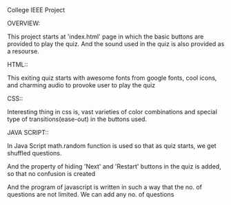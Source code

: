 College IEEE Project

OVERVIEW:

This project starts at 'index.html' page in which the basic buttons are provided to play the quiz. And the sound used in the quiz is also provided 
as a resourse.

HTML::

This exiting quiz starts with awesome fonts from google fonts, cool icons, and charming audio to provoke user to play the quiz

CSS::

Interesting thing in css is, vast varieties of color combinations and special type of transitions(ease-out) in the buttons used.

JAVA SCRIPT::


In Java Script math.random function is used so that  as quiz starts, we get shuffled questions.

And the property of hiding 'Next' and 'Restart' buttons in the quiz is added, so that no confusion is created

And the program of javascript is written in such a way that the no. of questions are not limited. We can add any no. of questions

